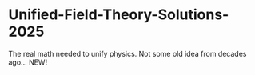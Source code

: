 # Unified-Field-Theory-Solutions-2025
The real math needed to unify physics. Not some old idea from decades ago... NEW!
